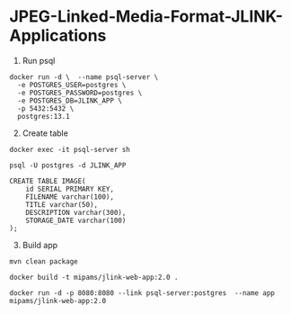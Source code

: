 # JPEG-Linked-Media-Format-JLINK-Applications

1. Run psql

```
docker run -d \  --name psql-server \
  -e POSTGRES_USER=postgres \
  -e POSTGRES_PASSWORD=postgres \
  -e POSTGRES_DB=JLINK_APP \
  -p 5432:5432 \
  postgres:13.1
```

2. Create table

```
docker exec -it psql-server sh

psql -U postgres -d JLINK_APP

CREATE TABLE IMAGE(
    id SERIAL PRIMARY KEY, 
    FILENAME varchar(100), 
    TITLE varchar(50), 
    DESCRIPTION varchar(300),
    STORAGE_DATE varchar(100)
);
```

3. Build app

```
mvn clean package

docker build -t mipams/jlink-web-app:2.0 .

docker run -d -p 8080:8080 --link psql-server:postgres  --name app mipams/jlink-web-app:2.0
```